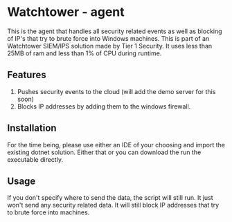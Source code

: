 # Watchtower - agent
This is the agent that handles all security related events as well as blocking of IP's that try to brute force into Windows machines. This is part of an Watchtower SIEM/IPS solution made by Tier 1 Security. It uses less than 25MB of ram and less than 1% of CPU during runtime. 

## Features
1. Pushes security events to the cloud (will add the demo server for this soon)
2. Blocks IP addresses by adding them to the windows firewall.

## Installation
For the time being, please use either an IDE of your choosing and import the existing dotnet solution. Either that or you can download the run the executable directly.

## Usage
If you don't specify where to send the data, the script will still run. It just won't send any security related data. It will still block IP addresses that try to brute force into machines. 

